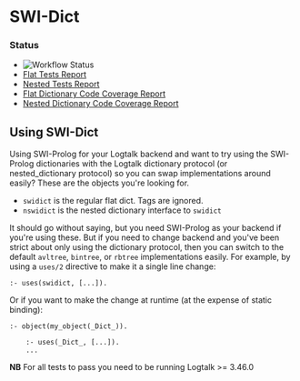 # SWI-Dict

### Status
- ![Workflow Status](https://github.com/PaulBrownMagic/swidict/actions/workflows/main.yml/badge.svg)
- [Flat Tests Report](https://paulbrownmagic.github.io/swidict/flat_tap_report.html)
- [Nested Tests Report](https://paulbrownmagic.github.io/swidict/nested_tap_report.html)
- [Flat Dictionary Code Coverage Report](https://paulbrownmagic.github.io/swidict/flat_coverage_report.html)
- [Nested Dictionary Code Coverage Report](https://paulbrownmagic.github.io/swidict/nested_coverage_report.html)

## Using SWI-Dict
Using SWI-Prolog for your Logtalk backend and want to try using the SWI-Prolog
dictionaries with the Logtalk dictionary protocol (or nested_dictionary
protocol) so you can swap implementations around easily? These are the objects
you're looking for.

- `swidict` is the regular flat dict. Tags are ignored.
- `nswidict` is the nested dictionary interface to `swidict`

It should go without saying, but you need SWI-Prolog as your backend if you're
using these. But if you need to change backend and you've been strict about
only using the dictionary protocol, then you can switch to the default `avltree`, `bintree`, or `rbtree` implementations easily. For example, by using a `uses/2` directive to make it a
single line change:

```logtalk
:- uses(swidict, [...]).
```

Or if you want to make the change at runtime (at the expense of static binding):

```logtalk
:- object(my_object(_Dict_)).

    :- uses(_Dict_, [...]).
    ...
```

**NB** For all tests to pass you need to be running Logtalk >= 3.46.0
